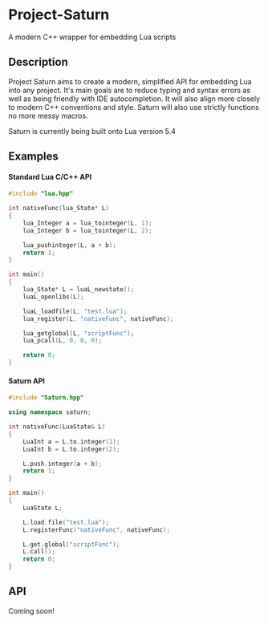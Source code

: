 # Project-Saturn
A modern C++ wrapper for embedding Lua scripts

## Description
Project Saturn aims to create a modern, simplified API for embedding Lua into any project. 
It's main goals are to reduce typing and syntax errors as well as being friendly with IDE autocompletion.
It will also align more closely to modern C++ conventions and style. Saturn will also use strictly functions
no more messy macros.

Saturn is currently being built onto Lua version 5.4

## Examples
#### Standard Lua C/C++ API
```C++
#include "lua.hpp"

int nativeFunc(lua_State* L)
{
	lua_Integer a = lua_tointeger(L, 1);
	lua_Integer b = lua_tointeger(L, 2);

	lua_pushinteger(L, a + b);
	return 1;
}

int main()
{
	lua_State* L = luaL_newstate();
	luaL_openlibs(L);

	luaL_loadfile(L, "test.lua");
	lua_register(L, "nativeFunc", nativeFunc);

	lua_getglobal(L, "scriptFunc");
	lua_pcall(L, 0, 0, 0);

	return 0;
}
```
#### Saturn API
```C++
#include "Saturn.hpp"

using namespace saturn;

int nativeFunc(LuaState& L)
{
	LuaInt a = L.to.integer(1);
	LuaInt b = L.to.integer(2);

	L.push.integer(a + b);
	return 1;
}

int main()
{
	LuaState L;

	L.load.file("test.lua");
	L.registerFunc("nativeFunc", nativeFunc);

	L.get.global("scriptFunc");
	L.call();
	return 0;
}
```

## API
Coming soon!
